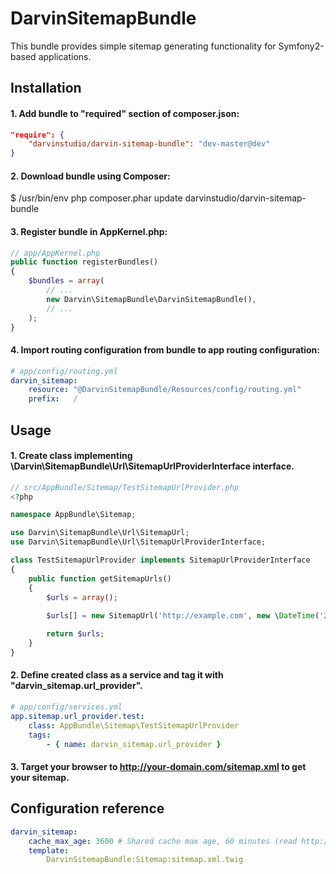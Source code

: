 # DarvinSitemapBundle
This bundle provides simple sitemap generating functionality for Symfony2-based applications.

## Installation

#### 1. Add bundle to "required" section of composer.json:

```json
"require": {
    "darvinstudio/darvin-sitemap-bundle": "dev-master@dev"
}
```

#### 2. Download bundle using Composer:

$ /usr/bin/env php composer.phar update darvinstudio/darvin-sitemap-bundle

#### 3. Register bundle in AppKernel.php:

```php
// app/AppKernel.php
public function registerBundles()
{
    $bundles = array(
        // ...
        new Darvin\SitemapBundle\DarvinSitemapBundle(),
        // ...
    );
}
```

#### 4. Import routing configuration from bundle to app routing configuration:

```yaml
# app/config/routing.yml
darvin_sitemap:
    resource: "@DarvinSitemapBundle/Resources/config/routing.yml"
    prefix:   /
```

## Usage

#### 1. Create class implementing \Darvin\SitemapBundle\Url\SitemapUrlProviderInterface interface.

```php
// src/AppBundle/Sitemap/TestSitemapUrlProvider.php
<?php

namespace AppBundle\Sitemap;

use Darvin\SitemapBundle\Url\SitemapUrl;
use Darvin\SitemapBundle\Url\SitemapUrlProviderInterface;

class TestSitemapUrlProvider implements SitemapUrlProviderInterface
{
    public function getSitemapUrls()
    {
        $urls = array();
        
        $urls[] = new SitemapUrl('http://example.com', new \DateTime('2016-01-01'), 'always', 0.5);

        return $urls;
    }
}
```

#### 2. Define created class as a service and tag it with "darvin_sitemap.url_provider".

```yaml
# app/config/services.yml
app.sitemap.url_provider.test:
    class: AppBundle\Sitemap\TestSitemapUrlProvider
    tags:
        - { name: darvin_sitemap.url_provider }
```

#### 3. Target your browser to http://your-domain.com/sitemap.xml to get your sitemap.

## Configuration reference

```yaml
darvin_sitemap:
    cache_max_age: 3600 # Shared cache max age, 60 minutes (read http://symfony.com/doc/current/book/http_cache.html to know how to enable shared cache, which is recommended)
    template:
        DarvinSitemapBundle:Sitemap:sitemap.xml.twig
```
